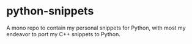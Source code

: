 # python-snippets
A mono repo to contain my personal snippets for Python, with most my endeavor to port my C++ snippets to Python.  

